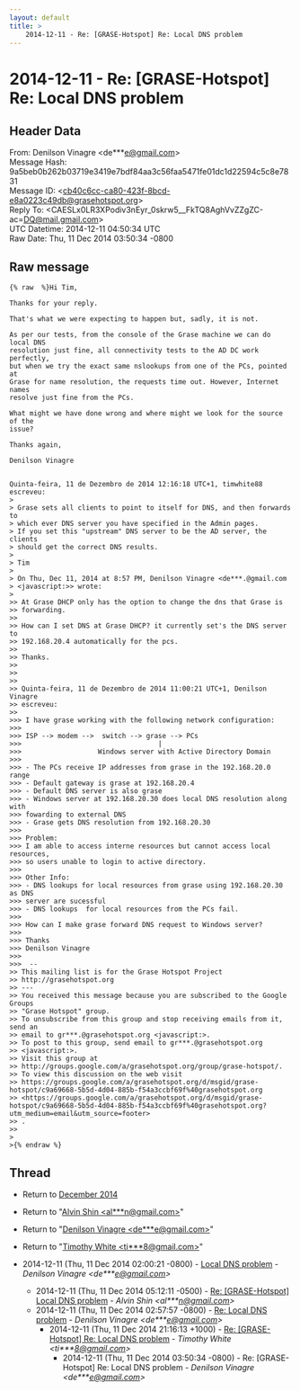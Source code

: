 ```yaml
---
layout: default
title: >
    2014-12-11 - Re: [GRASE-Hotspot] Re: Local DNS problem
---
```


# 2014-12-11 - Re: [GRASE-Hotspot] Re: Local DNS problem

## Header Data

From: Denilson Vinagre \<de***e@gmail.com\><br>
Message Hash: 9a5beb0b262b03719e3419e7bdf84aa3c56faa5471fe01dc1d22594c5c8e7831<br>
Message ID: \<cb40c6cc-ca80-423f-8bcd-e8a0223c49db@grasehotspot.org\><br>
Reply To: \<CAESLx0LR3XPodiv3nEyr_0skrw5__FkTQ8AghVvZZgZC-ac=DQ@mail.gmail.com\><br>
UTC Datetime: 2014-12-11 04:50:34 UTC<br>
Raw Date: Thu, 11 Dec 2014 03:50:34 -0800<br>

## Raw message

```
{% raw  %}Hi Tim,

Thanks for your reply.

That's what we were expecting to happen but, sadly, it is not.

As per our tests, from the console of the Grase machine we can do local DNS 
resolution just fine, all connectivity tests to the AD DC work perfectly, 
but when we try the exact same nslookups from one of the PCs, pointed at 
Grase for name resolution, the requests time out. However, Internet names 
resolve just fine from the PCs.

What might we have done wrong and where might we look for the source of the 
issue?

Thanks again,

Denilson Vinagre


Quinta-feira, 11 de Dezembro de 2014 12:16:18 UTC+1, timwhite88 escreveu:
>
> Grase sets all clients to point to itself for DNS, and then forwards to 
> which ever DNS server you have specified in the Admin pages.
> If you set this "upstream" DNS server to be the AD server, the clients 
> should get the correct DNS results.
>
> Tim
>
> On Thu, Dec 11, 2014 at 8:57 PM, Denilson Vinagre <de***.@gmail.com 
> <javascript:>> wrote:
>
>> At Grase DHCP only has the option to change the dns that Grase is 
>> forwarding.
>>
>> How can I set DNS at Grase DHCP? it currently set's the DNS server to 
>> 192.168.20.4 automatically for the pcs.
>>
>> Thanks.
>>
>>
>>
>> Quinta-feira, 11 de Dezembro de 2014 11:00:21 UTC+1, Denilson Vinagre 
>> escreveu:
>>
>>> I have grase working with the following network configuration:
>>>
>>> ISP --> modem -->  switch --> grase --> PCs
>>>                                  |
>>>                   Windows server with Active Directory Domain
>>>
>>> - The PCs receive IP addresses from grase in the 192.168.20.0 range
>>> - Default gateway is grase at 192.168.20.4
>>> - Default DNS server is also grase
>>> - Windows server at 192.168.20.30 does local DNS resolution along with 
>>> fowarding to external DNS
>>> - Grase gets DNS resolution from 192.168.20.30
>>>
>>> Problem:
>>> I am able to access interne resources but cannot access local resources, 
>>> so users unable to login to active directory.
>>>
>>> Other Info:
>>> - DNS lookups for local resources from grase using 192.168.20.30 as DNS 
>>> server are sucessful
>>> - DNS lookups  for local resources from the PCs fail.
>>>
>>> How can I make grase forward DNS request to Windows server?
>>>
>>> Thanks 
>>> Denilson Vinagre
>>>
>>>  -- 
>> This mailing list is for the Grase Hotspot Project 
>> http://grasehotspot.org
>> --- 
>> You received this message because you are subscribed to the Google Groups 
>> "Grase Hotspot" group.
>> To unsubscribe from this group and stop receiving emails from it, send an 
>> email to gr***.@grasehotspot.org <javascript:>.
>> To post to this group, send email to gr***.@grasehotspot.org 
>> <javascript:>.
>> Visit this group at 
>> http://groups.google.com/a/grasehotspot.org/group/grase-hotspot/.
>> To view this discussion on the web visit 
>> https://groups.google.com/a/grasehotspot.org/d/msgid/grase-hotspot/c9a69668-5b5d-4d04-885b-f54a3ccbf69f%40grasehotspot.org 
>> <https://groups.google.com/a/grasehotspot.org/d/msgid/grase-hotspot/c9a69668-5b5d-4d04-885b-f54a3ccbf69f%40grasehotspot.org?utm_medium=email&utm_source=footer>
>> .
>>
>
>{% endraw %}
```

## Thread

+ Return to [December 2014](/archive/2014/12)

+ Return to "[Alvin Shin <al***n<span>@</span>gmail.com>](/authors/al___n_at_gmail_com)"
+ Return to "[Denilson Vinagre <de***e<span>@</span>gmail.com>](/authors/de___e_at_gmail_com)"
+ Return to "[Timothy White <ti***8<span>@</span>gmail.com>](/authors/ti___8_at_gmail_com)"

+ 2014-12-11 (Thu, 11 Dec 2014 02:00:21 -0800) - [Local DNS problem](/archive/2014/12/baa0771a18249e1a2afb5b21679a079b89f6842b7acd29e96ba359e2887e76e3) - _Denilson Vinagre \<de***e@gmail.com\>_
  + 2014-12-11 (Thu, 11 Dec 2014 05:12:11 -0500) - [Re: [GRASE-Hotspot] Local DNS problem](/archive/2014/12/4de23c83b2436404f3b652d9fdffbb10d173c54fe4ff94483d799f487024e57f) - _Alvin Shin \<al***n@gmail.com\>_
  + 2014-12-11 (Thu, 11 Dec 2014 02:57:57 -0800) - [Re: Local DNS problem](/archive/2014/12/a2af1dcacd15f31d2125d8d6aedff13d2c7ffacb604d13c8cfa662087bd75fce) - _Denilson Vinagre \<de***e@gmail.com\>_
    + 2014-12-11 (Thu, 11 Dec 2014 21:16:13 +1000) - [Re: [GRASE-Hotspot] Re: Local DNS problem](/archive/2014/12/5292d87e69f49fefbeafd2ef8e47a1485b661e6abf5a5f5e8c1b03f61055734f) - _Timothy White \<ti***8@gmail.com\>_
      + 2014-12-11 (Thu, 11 Dec 2014 03:50:34 -0800) - Re: [GRASE-Hotspot] Re: Local DNS problem - _Denilson Vinagre \<de***e@gmail.com\>_

